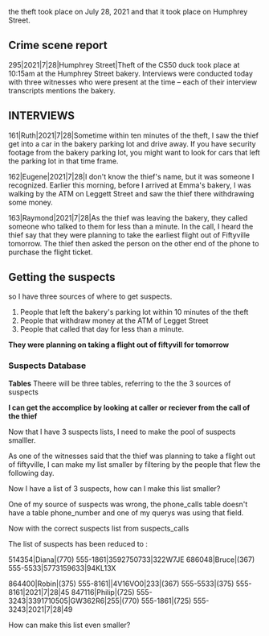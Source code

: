 the theft took place on July 28, 2021 and that it took place on Humphrey Street.

## Crime scene report 
295|2021|7|28|Humphrey Street|Theft of the CS50 duck took place at 10:15am at the Humphrey Street bakery. Interviews were conducted today with three witnesses who were present at the time – each of their interview transcripts mentions the bakery.

## INTERVIEWS

161|Ruth|2021|7|28|Sometime within ten minutes of the theft, I saw the thief get into a car in the bakery parking lot and 
drive away. If you have security footage from the bakery parking lot, you might want to look for cars that left the parking lot in that time frame.

162|Eugene|2021|7|28|I don't know the thief's name, but it was someone I recognized. Earlier this morning, before I arrived at Emma's bakery, I was walking by the ATM on Leggett Street and saw the thief there withdrawing some money.

163|Raymond|2021|7|28|As the thief was leaving the bakery, they called someone who talked to them for less than a minute. In the call, I heard the thief say that they were planning to take the earliest flight out of Fiftyville tomorrow. The thief then asked the person on the other end of the phone to purchase the flight ticket.
 
## Getting the suspects 

so I have three sources of where to get suspects.

1. People that left the bakery's parking lot within 10 minutes of the theft
2. People that withdraw money at the ATM of Legget Street
3. People that called that day for less than a minute.

**They were planning on taking a flight out of fiftyvill for tomorrow**


### Suspects Database 

**Tables** 
 Theere will be three tables, referring to the the 3 sources of suspects

**I can get the accomplice by looking at caller or reciever from the call of the thief** 

Now that I have 3 suspects lists, I need to make the pool of suspects smalller. 

As one of the witnesses said that the thief was planning to take a flight out of fiftyville,
I can make my list smaller by filtering by the people that flew the following day. 

Now I have a list of 3 suspects, how can I make this list smaller?

One of my source of suspects was wrong, the phone_calls table doesn't have a table phone_number and 
one of my querys was using that field. 

Now with the correct suspects list from suspects_calls

The list of suspects has been reduced to : 

514354|Diana|(770) 555-1861|3592750733|322W7JE
686048|Bruce|(367) 555-5533|5773159633|94KL13X

864400|Robin|(375) 555-8161||4V16VO0|233|(367) 555-5533|(375) 555-8161|2021|7|28|45
847116|Philip|(725) 555-3243|3391710505|GW362R6|255|(770) 555-1861|(725) 555-3243|2021|7|28|49


How can make this list even smaller?


